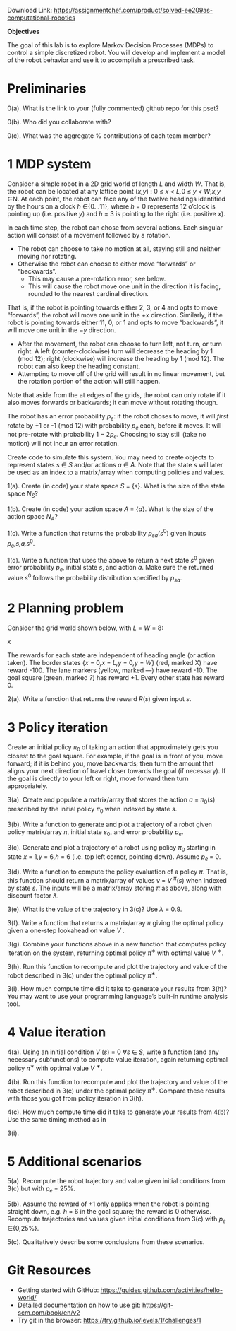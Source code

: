 Download Link: https://assignmentchef.com/product/solved-ee209as-computational-robotics
<br>



<strong>Objectives</strong>

The goal of this lab is to explore Markov Decision Processes (MDPs) to control a simple discretized robot. You will develop and implement a model of the robot behavior and use it to accomplish a prescribed task.

<h1>Preliminaries</h1>

0(a). What is the link to your (fully commented) github repo for this pset?

0(b). Who did you collaborate with?

0(c). What was the aggregate % contributions of each team member?

<h1>1        MDP system</h1>

Consider a simple robot in a 2D grid world of length <em>L </em>and width <em>W</em>. That is, the robot can be located at any lattice point (<em>x,y</em>) : 0 ≤ <em>x &lt; L,</em>0 ≤ <em>y &lt; W</em>;<em>x,y </em>∈N. At each point, the robot can face any of the twelve headings identified by the hours on a clock <em>h </em>∈{0<em>…</em>11}, where <em>h </em>= 0 represents 12 o’clock is pointing up (i.e. positive <em>y</em>) and <em>h </em>= 3 is pointing to the right (i.e. positive <em>x</em>).

In each time step, the robot can chose from several actions. Each singular action will consist of a movement followed by a rotation.

<ul>

 <li>The robot can choose to take no motion at all, staying still and neither moving nor rotating.</li>

 <li>Otherwise the robot can choose to either move “forwards” or “backwards”.

  <ul>

   <li>This may cause a pre-rotation error, see below.</li>

   <li>This will cause the robot move one unit in the direction it is facing, rounded to the nearest cardinal direction.</li>

  </ul></li>

</ul>

That is, if the robot is pointing towards either 2, 3, or 4 and opts to move “forwards”, the robot will move one unit in the +<em>x </em>direction. Similarly, if the robot is pointing towards either 11, 0, or 1 and opts to move “backwards”, it will move one unit in the −<em>y </em>direction.

<ul>

 <li>After the movement, the robot can choose to turn left, not turn, or turn right. A left (counter-clockwise) turn will decrease the heading by 1 (mod 12); right (clockwise) will increase the heading by 1 (mod 12). The robot can also keep the heading constant.</li>

 <li>Attempting to move off of the grid will result in no linear movement, but the rotation portion of the action will still happen.</li>

</ul>

Note that aside from the at edges of the grids, the robot can only rotate if it also moves forwards or backwards; it can move without rotating though.

The robot has an error probability <em>p<sub>e</sub></em>: if the robot choses to move, it will <em>first </em>rotate by +1 or -1 (mod 12) with probability <em>p<sub>e </sub></em>each, before it moves. It will not pre-rotate with probability 1 − 2<em>p<sub>e</sub></em>. Choosing to stay still (take no motion) will not incur an error rotation.

Create code to simulate this system. You may need to create objects to represent states <em>s </em>∈ <em>S </em>and/or actions <em>a </em>∈ <em>A</em>. Note that the state <em>s </em>will later be used as an index to a matrix/array when computing policies and values.

1(a). Create (in code) your state space <em>S </em>= {<em>s</em>}. What is the size of the state space <em>N<sub>S</sub></em>?

1(b). Create (in code) your action space <em>A </em>= {<em>a</em>}. What is the size of the action space <em>N<sub>A</sub></em>?

1(c). Write a function that returns the probability <em>p<sub>sa</sub></em>(<em>s</em><sup>0</sup>) given inputs <em>p<sub>e</sub>,s,a,s</em><sup>0</sup>.

1(d). Write a function that uses the above to return a next state <em>s</em><sup>0 </sup>given error probability <em>p<sub>e</sub></em>, initial state <em>s</em>, and action <em>a</em>. Make sure the returned value <em>s</em><sup>0 </sup>follows the probability distribution specified by <em>p<sub>sa</sub></em>.

<h1>2        Planning problem</h1>

Consider the grid world shown below, with <em>L </em>= <em>W </em>= 8:

x

The rewards for each state are independent of heading angle (or action taken). The border states {<em>x </em>= 0<em>,x </em>= <em>L,y </em>= 0<em>,y </em>= <em>W</em>} (red, marked X) have reward -100. The lane markers (yellow, marked —) have reward -10. The goal square (green, marked <em>?</em>) has reward +1. Every other state has reward 0.

2(a). Write a function that returns the reward <em>R</em>(<em>s</em>) given input <em>s</em>.

<h1>3        Policy iteration</h1>

Create an initial policy <em>π</em><sub>0 </sub>of taking an action that approximately gets you closest to the goal square. For example, if the goal is in front of you, move forward; if it is behind you, move backwards; then turn the amount that aligns your next direction of travel closer towards the goal (if necessary). If the goal is directly to your left or right, move forward then turn appropriately.

3(a). Create and populate a matrix/array that stores the action <em>a </em>= <em>π</em><sub>0</sub>(<em>s</em>) prescribed by the initial policy <em>π</em><sub>0 </sub>when indexed by state <em>s</em>.

3(b). Write a function to generate and plot a trajectory of a robot given policy matrix/array <em>π</em>, initial state <em>s</em><sub>0</sub>, and error probability <em>p<sub>e</sub></em>.

3(c). Generate and plot a trajectory of a robot using policy <em>π</em><sub>0 </sub>starting in state <em>x </em>= 1<em>,y </em>= 6<em>,h </em>= 6 (i.e. top left corner, pointing down). Assume <em>p<sub>e </sub></em>= 0.

3(d). Write a function to compute the policy evaluation of a policy <em>π</em>. That is, this function should return a matrix/array of values <em>v </em>= <em>V <sup>π</sup></em>(<em>s</em>) when indexed by state <em>s</em>. The inputs will be a matrix/array storing <em>π </em>as above, along with discount factor <em>λ</em>.

3(e). What is the value of the trajectory in 3(c)? Use <em>λ </em>= 0<em>.</em>9.

3(f). Write a function that returns a matrix/array <em>π </em>giving the optimal policy given a one-step lookahead on value <em>V </em>.

3(g). Combine your functions above in a new function that computes policy iteration on the system, returning optimal policy <em>π</em><sup>∗ </sup>with optimal value <em>V </em><sup>∗</sup>.

3(h). Run this function to recompute and plot the trajectory and value of the robot described in 3(c) under the optimal policy <em>π</em><sup>∗</sup>.

3(i). How much compute time did it take to generate your results from 3(h)? You may want to use your programming language’s built-in runtime analysis tool.

<h1>4        Value iteration</h1>

4(a). Using an initial condition <em>V </em>(<em>s</em>) = 0 ∀<em>s </em>∈ <em>S</em>, write a function (and any necessary subfunctions) to compute value iteration, again returning optimal policy <em>π</em><sup>∗ </sup>with optimal value <em>V </em><sup>∗</sup>.

4(b). Run this function to recompute and plot the trajectory and value of the robot described in 3(c) under the optimal policy <em>π</em><sup>∗</sup>. Compare these results with those you got from policy iteration in 3(h).

4(c). How much compute time did it take to generate your results from 4(b)? Use the same timing method as in

3(i).

<h1>5        Additional scenarios</h1>

5(a). Recompute the robot trajectory and value given initial conditions from 3(c) but with <em>p<sub>e </sub></em>= 25%.

5(b). Assume the reward of +1 only applies when the robot is pointing straight down, e.g. <em>h </em>= 6 in the goal square; the reward is 0 otherwise. Recompute trajectories and values given initial conditions from 3(c) with <em>p<sub>e </sub></em>∈{0<em>,</em>25%}.

5(c). Qualitatively describe some conclusions from these scenarios.

<h1>Git Resources</h1>

<ul>

 <li>Getting started with GitHub: <a href="https://guides.github.com/activities/hello-world/">https://guides.github.com/activities/hello-world/</a></li>

 <li>Detailed documentation on how to use git: <a href="https://git-scm.com/book/en/v2">https://git-scm.com/book/en/v2</a></li>

 <li>Try git in the browser: <a href="https://try.github.io/levels/1/challenges/1">https://try.github.io/levels/1/challenges/1</a></li>

</ul>